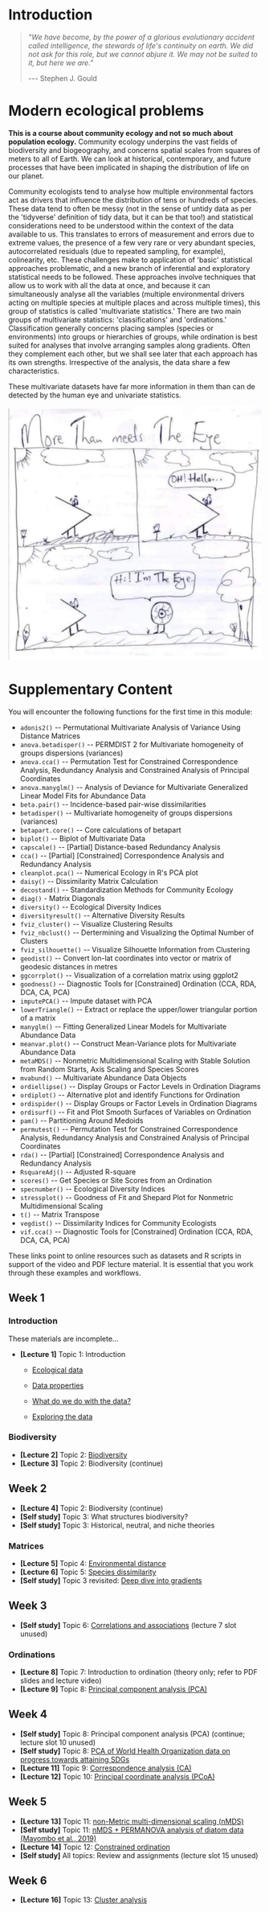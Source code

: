 # Introduction

> *"We have become, by the power of a glorious evolutionary accident called intelligence, the stewards of life's continuity on earth. We did not ask for this role, but we cannot abjure it. We may not be suited to it, but here we are."*
>
> --- Stephen J. Gould

# Modern ecological problems

**This is a course about community ecology and not so much about population ecology.** Community ecology underpins the vast fields of biodiversity and biogeography, and concerns spatial scales from squares of meters to all of Earth. We can look at historical, contemporary, and future processes that have been implicated in shaping the distribution of life on our planet.

Community ecologists tend to analyse how multiple environmental factors act as drivers that influence the distribution of tens or hundreds of species. These data tend to often be messy (not in the sense of untidy data as per the 'tidyverse' definition of tidy data, but it can be that too!) and statistical considerations need to be understood within the context of the data available to us. This translates to errors of measurement and errors due to extreme values, the presence of a few very rare or very abundant species, autocorrelated residuals (due to repeated sampling, for example), colinearity, etc. These challenges make to application of 'basic' statistical approaches problematic, and a new branch of inferential and exploratory statistical needs to be followed. These approaches involve techniques that allow us to work with all the data at once, and because it can simultaneously analyse all the variables (multiple environmental drivers acting on multiple species at multiple places and across multiple times), this group of statistics is called 'multivariate statistics.' There are two main groups of multivariate statistics: 'classifications' and 'ordinations.' Classification generally concerns placing samples (species or environments) into groups or hierarchies of groups, while ordination is best suited for analyses that involve arranging samples along gradients. Often they complement each other, but we shall see later that each approach has its own strengths. Irrespective of the analysis, the data share a few characteristics.

These multivariate datasets have far more information in them than can de detected by the human eye and univariate statistics.

![More than meets the eye](Resources/more_than_meets_the_eye.jpeg)

# Supplementary Content

You will encounter the following functions for the first time in this module:

-   `adonis2()` -- Permutational Multivariate Analysis of Variance Using Distance Matrices
-   `anova.betadisper()` -- PERMDIST 2 for Multivariate homogeneity of groups dispersions (variances)
-   `anova.cca()` -- Permutation Test for Constrained Correspondence Analysis, Redundancy Analysis and Constrained Analysis of Principal Coordinates
-   `anova.manyglm()` -- Analysis of Deviance for Multivariate Generalized Linear Model Fits for Abundance Data
-   `beta.pair()` -- Incidence-based pair-wise dissimilarities
-   `betadisper()` -- Multivariate homogeneity of groups dispersions (variances)
-   `betapart.core()` -- Core calculations of betapart
-   `biplot()` -- Biplot of Multivariate Data
-   `capscale()` -- [Partial] Distance-based Redundancy Analysis
-   `cca()` -- [Partial] [Constrained] Correspondence Analysis and Redundancy Analysis
-   `cleanplot.pca()` -- Numerical Ecology in R's PCA plot
-   `daisy()` -- Dissimilarity Matrix Calculation
-   `decostand()` -- Standardization Methods for Community Ecology
-   `diag()` - Matrix Diagonals
-   `diversity()` -- Ecological Diversity Indices
-   `diversityresult()` -- Alternative Diversity Results
-   `fviz_cluster()` -- Visualize Clustering Results
-   `fviz_nbclust()` -- Dertermining and Visualizing the Optimal Number of Clusters
-   `fviz_silhouette()` -- Visualize Silhouette Information from Clustering
-   `geodist()` -- Convert lon-lat coordinates into vector or matrix of geodesic distances in metres
-   `ggcorrplot()` -- Visualization of a correlation matrix using ggplot2
-   `goodness()` -- Diagnostic Tools for [Constrained] Ordination (CCA, RDA, DCA, CA, PCA)
-   `imputePCA()` -- Impute dataset with PCA
-   `lowerTriangle()` -- Extract or replace the upper/lower triangular portion of a matrix
-   `manyglm()` -- Fitting Generalized Linear Models for Multivariate Abundance Data
-   `meanvar.plot()` -- Construct Mean-Variance plots for Multivariate Abundance Data
-   `metaMDS()` -- Nonmetric Multidimensional Scaling with Stable Solution from Random Starts, Axis Scaling and Species Scores
-   `mvabund()` -- Multivariate Abundance Data Objects
-   `ordiellipse()` -- Display Groups or Factor Levels in Ordination Diagrams
-   `ordiplot()` -- Alternative plot and identify Functions for Ordination
-   `ordispider()` -- Display Groups or Factor Levels in Ordination Diagrams
-   `ordisurf()` -- Fit and Plot Smooth Surfaces of Variables on Ordination
-   `pam()` -- Partitioning Around Medoids
-   `permutest()` -- Permutation Test for Constrained Correspondence Analysis, Redundancy Analysis and Constrained Analysis of Principal Coordinates
-   `rda()` -- [Partial] [Constrained] Correspondence Analysis and Redundancy Analysis
-   `RsquareAdj()` -- Adjusted R-square
-   `scores()` -- Get Species or Site Scores from an Ordination
-   `specnumber()` -- Ecological Diversity Indices
-   `stressplot()` -- Goodness of Fit and Shepard Plot for Nonmetric Multidimensional Scaling
-   `t()` -- Matrix Transpose
-   `vegdist()` -- Dissimilarity Indices for Community Ecologists
-   `vif.cca()` -- Diagnostic Tools for [Constrained] Ordination (CCA, RDA, DCA, CA, PCA)

These links point to online resources such as datasets and R scripts in support of the video and PDF lecture material. It is essential that you work through these examples and workflows.

## Week 1

### Introduction

These materials are incomplete...

-   **[Lecture 1]** Topic 1: Introduction

    -   [Ecological data](https://nbviewer.jupyter.org/github/ajsmit/Quantitative_Ecology/blob/main/jupyter_lab/Topic_1-ecological_data.ipynb)

    -   [Data properties](https://nbviewer.jupyter.org/github/ajsmit/Quantitative_Ecology/blob/main/jupyter_lab/Topic_1-data_properties.ipynb)

    -   [What do we do with the data?](https://nbviewer.jupyter.org/github/ajsmit/Quantitative_Ecology/blob/main/jupyter_lab/Topic_1-doing_data.ipynb)

    -   [Exploring the data](https://nbviewer.jupyter.org/github/ajsmit/Quantitative_Ecology/blob/main/jupyter_lab/Topic_1-exploring_data.ipynb)

### Biodiversity

-   **[Lecture 2]** Topic 2: [Biodiversity](https://github.com/ajsmit/Quantitative_Ecology/blob/main/jupyter_lab/Topic_2-biodiversity.ipynb)
-   **[Lecture 3]** Topic 2: Biodiversity (continue)

## Week 2

-   **[Lecture 4]** Topic 2: Biodiversity (continue)
-   **[Self study]** Topic 3: What structures biodiversity?
-   **[Self study]** Topic 3: Historical, neutral, and niche theories

### Matrices

-   **[Lecture 5]** Topic 4: [Environmental distance](https://github.com/ajsmit/Quantitative_Ecology/blob/main/jupyter_lab/Topic_4-environmental_distance.ipynb)
-   **[Lecture 6]** Topic 5: [Species dissimilarity](https://github.com/ajsmit/Quantitative_Ecology/blob/main/jupyter_lab/Topic_5-species_dissimilarity.ipynb)
-   **[Self study]** Topic 3 revisited: [Deep dive into gradients](https://github.com/ajsmit/Quantitative_Ecology/blob/main/jupyter_lab/Topic_3-deep_dive_into_gradients.ipynb)

## Week 3

-   **[Self study]** Topic 6: [Correlations and associations](https://github.com/ajsmit/Quantitative_Ecology/blob/main/jupyter_lab/Topic_6-correlations_and_associations.ipynb) (lecture 7 slot unused)

### Ordinations

-   **[Lecture 8]** Topic 7: Introduction to ordination (theory only; refer to PDF slides and lecture video)
-   **[Lecture 9]** Topic 8: [Principal component analysis (PCA)](https://github.com/ajsmit/Quantitative_Ecology/blob/main/jupyter_lab/Topic_8-PCA.ipynb)

## Week 4

-   **[Self study]** Topic 8: Principal component analysis (PCA) (continue; lecture slot 10 unused)
-   **[Self study]** Topic 8: [PCA of World Health Organization data on progress towards attaining SDGs](https://github.com/ajsmit/Quantitative_Ecology/blob/main/jupyter_lab/Topic_8-PCA-SDG-example.ipynb)
-   **[Lecture 11]** Topic 9: [Correspondence analysis (CA)](https://github.com/ajsmit/Quantitative_Ecology/blob/main/jupyter_lab/Topic_9-CA.ipynb)
-   **[Lecture 12]** Topic 10: [Principal coordinate analysis (PCoA)](https://github.com/ajsmit/Quantitative_Ecology/blob/main/jupyter_lab/Topic_10-PCoA.ipynb)

## Week 5

-   **[Lecture 13]** Topic 11: [non-Metric multi-dimensional scaling (nMDS)](https://github.com/ajsmit/Quantitative_Ecology/blob/main/jupyter_lab/Topic_11-nMDS.ipynb)
-   **[Self study]** Topic 11: [nMDS + PERMANOVA analysis of diatom data (Mayombo et al., 2019)](https://github.com/ajsmit/Quantitative_Ecology/blob/main/jupyter_lab/Topic_11-nMDS-Diatom_analysis.ipynb)
-   **[Lecture 14]** Topic 12: [Constrained ordination](https://github.com/ajsmit/Quantitative_Ecology/blob/main/jupyter_lab/Topic_12-Constrained_ordination.ipynb)
-   **[Self study]** All topics: Review and assignments (lecture slot 15 unused)

## Week 6

-   **[Lecture 16]** Topic 13: [Cluster analysis](https://github.com/ajsmit/Quantitative_Ecology/blob/main/jupyter_lab/Topic_13-Cluster_analysis.ipynb)
